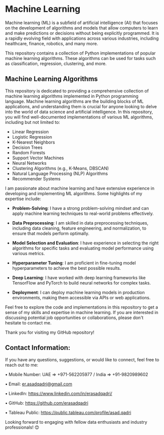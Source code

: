 # Machine Learning
Machine learning (ML) is a subfield of artificial intelligence (AI) that focuses on the development of algorithms and models that allow computers to learn and make predictions or decisions without being explicitly programmed. It is a rapidly evolving field with applications across various industries, including healthcare, finance, robotics, and many more.

This repository contains a collection of Python implementations of popular machine learning algorithms. These algorithms can be used for tasks such as classification, regression, clustering, and more.

## Machine Learning Algorithms
This repository is dedicated to providing a comprehensive collection of machine learning algorithms implemented in Python programming language. Machine learning algorithms are the building blocks of ML applications, and understanding them is crucial for anyone looking to delve into the world of data science and artificial intelligence. In this repository, you will find well-documented implementations of various ML algorithms, including but not limited to:

- Linear Regression
- Logistic Regression
- K-Nearest Neighbors
- Decision Trees
- Random Forests
- Support Vector Machines
- Neural Networks
- Clustering Algorithms (e.g., K-Means, DBSCAN)
- Natural Language Processing (NLP) Algorithms
- Recommender Systems

I am passionate about machine learning and have extensive experience in developing and implementing ML algorithms. Some highlights of my expertise include:

- **Problem-Solving**: I have a strong problem-solving mindset and can apply machine learning techniques to real-world problems effectively.

- **Data Preprocessing**: I am skilled in data preprocessing techniques, including data cleaning, feature engineering, and normalization, to ensure that models perform optimally.

- **Model Selection and Evaluation**: I have experience in selecting the right algorithms for specific tasks and evaluating model performance using various metrics.

- **Hyperparameter Tuning**: I am proficient in fine-tuning model hyperparameters to achieve the best possible results.

- **Deep Learning**: I have worked with deep learning frameworks like TensorFlow and PyTorch to build neural networks for complex tasks.

- **Deployment**: I can deploy machine learning models in production environments, making them accessible via APIs or web applications.

Feel free to explore the code and implementations in this repository to get a sense of my skills and expertise in machine learning. If you are interested in discussing potential job opportunities or collaborations, please don't hesitate to contact me.

Thank you for visiting my GitHub repository!

## Contact Information:
If you have any questions, suggestions, or would like to connect, feel free to reach out to me:

• Mobile Number: UAE => +971-562205977 / India => +91-9820989602

• Email: er.asadqadri@gmail.com

• LinkedIn: https://www.linkedin.com/in/erasadqadri/

• GitHub: https://github.com/erasadqadri

• Tableau Public: https://public.tableau.com/profile/asad.qadri

Looking forward to engaging with fellow data enthusiasts and industry professionals! 😊
